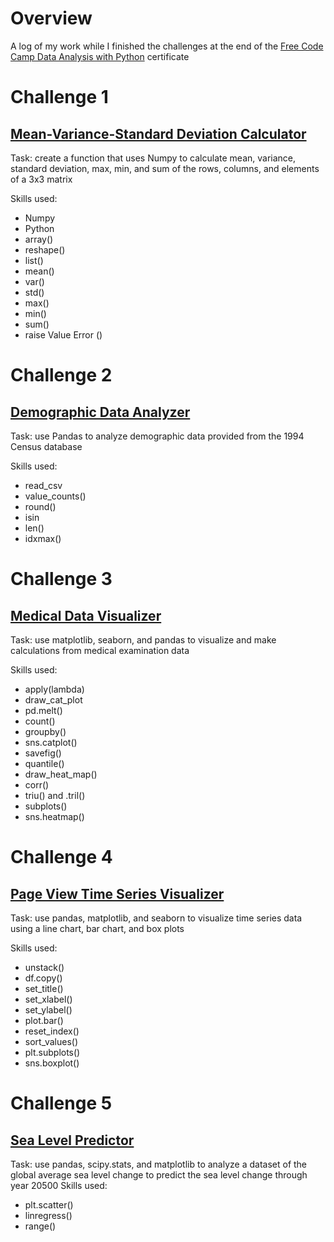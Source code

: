 # Overview

A log of my work while I finished the challenges at the end of the [Free Code Camp Data Analysis with Python](https://www.freecodecamp.org/learn/data-analysis-with-python/) certificate

# Challenge 1
## [Mean-Variance-Standard Deviation Calculator](https://www.freecodecamp.org/learn/data-analysis-with-python/data-analysis-with-python-projects/mean-variance-standard-deviation-calculator)

Task: create a function that uses Numpy to calculate mean, variance, standard deviation, max, min, and sum of the rows, columns, and elements of a 3x3 matrix

Skills used:

* Numpy
* Python
* array()
* reshape()
* list()
* mean()
* var()
* std()
* max()
* min()
* sum()
* raise Value Error ()

# Challenge 2
## [Demographic Data Analyzer](https://www.freecodecamp.org/learn/data-analysis-with-python/data-analysis-with-python-projects/demographic-data-analyzer)

Task: use Pandas to analyze demographic data provided from the 1994 Census database

Skills used:

* read_csv
* value_counts()
* round()
* isin
* len()
* idxmax()

# Challenge 3
## [Medical Data Visualizer](https://www.freecodecamp.org/learn/data-analysis-with-python/data-analysis-with-python-projects/medical-data-visualizer)

Task: use matplotlib, seaborn, and pandas to visualize and make calculations from medical examination data

Skills used:

* apply(lambda)
* draw_cat_plot
* pd.melt()
* count()
* groupby()
* sns.catplot()
* savefig()
* quantile()
* draw_heat_map()
* corr()
* triu() and .tril()
* subplots()
* sns.heatmap()

# Challenge 4
## [Page View Time Series Visualizer](https://www.freecodecamp.org/learn/data-analysis-with-python/data-analysis-with-python-projects/page-view-time-series-visualizer)

Task: use pandas, matplotlib, and seaborn to visualize time series data using a line chart, bar chart, and box plots

Skills used:

* unstack()
* df.copy()
* set_title()
* set_xlabel()
* set_ylabel()
* plot.bar() 
* reset_index()
* sort_values()
* plt.subplots()
* sns.boxplot()

# Challenge 5
## [Sea Level Predictor](https://www.freecodecamp.org/learn/data-analysis-with-python/data-analysis-with-python-projects/sea-level-predictor)

Task: use pandas, scipy.stats, and matplotlib to analyze a dataset of the global average sea level change to predict the sea level change through year 20500
Skills used:

* plt.scatter()
* linregress()
* range()
